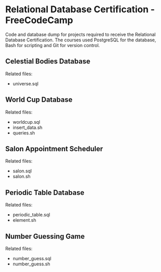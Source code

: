 # Relational Database Certification - FreeCodeCamp
Code and database dump for projects required to receive the Relational Database Certification.
The courses used PostgreSQL for the database, Bash for scripting and Git for version control.


## Celestial Bodies Database	
Related files:
  - universe.sql
  
## World Cup Database	
Related files:
  - worldcup.sql
  - insert_data.sh
  - queries.sh

## Salon Appointment Scheduler
Related files:
  - salon.sql
  - salon.sh
  
## Periodic Table Database	
Related files:
  - periodic_table.sql
  - element.sh

## Number Guessing Game
Related files:
  - number_guess.sql
  - number_guess.sh
